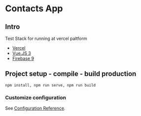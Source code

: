 # Contacts App

## Intro

Test Stack for running at vercel paltform

- [Vercel](https://cli.vuejs.org/config/)
- [Vue.JS 3](https://vuejs.org/)
- [Firebase 9](https://firebase.google.com/)



## Project setup - compile - build production
```
npm install, npm run serve, npm run build
```

### Customize configuration
See [Configuration Reference](https://cli.vuejs.org/config/).
